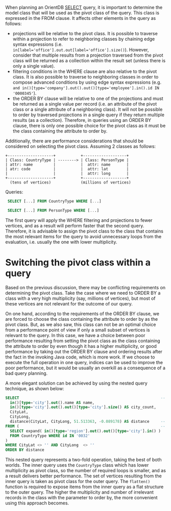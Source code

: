 When planning an OrientDB [SELECT](SQL-Query.md) query, it is important to determine the model class that will be used as the pivot class of the query.  This class is expressed in the FROM clause. It affects other elements in the query as follows:
- projections will be relative to the pivot class. It is possible to traverse within a projection to refer to neighboring classes by chaining edge syntax expressions  (i.e. ```in[label='office'].out.out[label='office'].size()```). However, consider that multiple results from a projection traversed from the pivot class will be returned as a collection within the result set (unless there is only a single value).
- filtering conditions in the WHERE clause are also relative to the pivot class. It is also possible to traverse to neighboring classes in order to compose advanced conditions by using edge syntax expressions (e.g. ```and in()[type='company'].out().out()[type='employee'].in().id IN '0000345'```).
- the ORDER BY clause will be relative to one of the projections and must be returned as a single value per record (i.e. an attribute of the pivot class or a single attribute of a neighboring class). It will not be possible to order by traversed projections in a single query if they return multiple results (as a collection). Therefore, in queries using an ORDER BY clause, there is only one possible choice for the pivot class as it must be the class containing the attribute to order by.

Additionally, there are performance considerations that should be considered on selecting the pivot class. Assuming 2 classes as follows:

```
+--------------------+           +-------------------+
| Class: CountryType | --------> | Class: PersonType |
| attr: name         |           |  attr: name       |
| atr: code          |           |  attr: lat        |
|                    |           |  attr: long       |
+--------------------+           +-------------------+
  (tens of vertices)             (millions of vertices)
```

Queries:

```sql
 SELECT [...] FROM CountryType WHERE [...]

 SELECT [...] FROM PersonType WHERE [...]
```

The first query will apply the WHERE filtering and projections to fewer vertices, and as a result will perform faster that the second query. Therefore, it is advisable to assign the pivot class to the class that contains the most relevant items for the query to avoid unnecessary loops from the evaluation, i.e. usually the one with lower multiplicity.

# Switching the pivot class within a query

Based on the previous discussion, there may be conflicting requirements on determining the pivot class. Take the case where we need to ORDER BY a class with a very high multiplicity (say, millions of vertices), but most of these vertices are not relevant for the outcome of our query.

On one hand, according to the requirements of the ORDER BY clause, we are forced to choose the class containing the attribute to order by as the pivot class. But, as we also saw, this class can not be an optimal choice from a performance point of view if only a small subset of vertices is relevant to the query. In this case, we have a choice between poor performance resulting from setting the pivot class as the class containing the attribute to order by even though it has a higher multiplicity, or good performance by taking out the ORDER BY clause and ordering results after the fact in the invoking Java code, which is more work. If we choose to execute the full operation in one query, indices can be used to improve the poor performance, but it would be usually an overkill as a consequence of a bad query planning.

A more elegant solution can be achieved by using the nested query technique, as shown below:
```sql
SELECT                                                              -- outer query
  in()[type='city'].out().name AS name,
  in()[type='city'].out().out()[type='city'].size() AS city_count,
  CityLat,
  CityLong,
  distance(CityLat, CityLong, 51.513363, -0.089178) AS distance     -- order by parameter
FROM (                                                              -- inner query
  SELECT expand( in()[type='region'].out().out()[type='city'].in() )
  FROM CountryType WHERE id IN '0032'
)
WHERE CityLat <> '' AND CityLong  <> ''
ORDER BY distance
```

This nested query represents a two-fold operation, taking the best of both worlds. The inner query uses the `CountryType` class which has lower multiplicity as pivot class, so the number of required loops is smaller, and as a result delivers better performance. The set of vertices resulting from the inner query is taken as pivot class for the outer query. The `flatten()` function is required to expose items from the inner query as a flat structure to the outer query. The higher the multiplicity and number of irrelevant records in the class with the parameter to order by, the more convenient using this approach becomes.